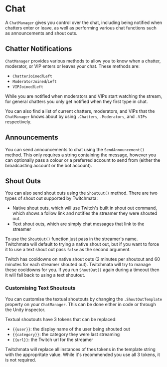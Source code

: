 ﻿# Chat

A `ChatManager` gives you control over the chat, including being notified when chatters enter or leave, as well as performing various chat functions such as announcements and shout outs.

## Chatter Notifications

`ChatManager` provides various methods to allow you to know when a chatter, moderator, or VIP enters or leaves your chat. These methods are:

- `ChatterJoined`/`Left`
- `ModeratorJoined`/`Left`
- `VIPJoined`/`Left`

While you are notified when moderators and VIPs start watching the stream, for general chatters you only get notified when they first type in chat.

You can also find a list of current chatters, moderators, and VIPs that the `ChatManager` knows about by using `.Chatters`, `.Moderators`, and `.VIPs` respectively.

## Announcements
You can send announcements to chat using the `SendAnnouncement()` method. This only requires a string containing the message, however you can optionally pass a colour or a preferred account to send from (either the broadcasting account or the bot account).

## Shout Outs
You can also send shout outs using the `ShoutOut()` method. There are two types of shout out supported by Twitchmata:

- Native shout outs, which will use Twitch's built in shout out command, which shows a follow link and notifies the streamer they were shouted out.
- Text shout outs, which are simply chat messages that link to the streamer

To use the `ShoutOut()` function just pass in the streamer's name. Twitchmata will default to trying a native shout out, but if you want to force it to use a text shout out pass `false` as the second argument.

Twitch has cooldowns on native shout outs (2 minutes per shoutout and 60 minutes for each streamer shouted out). Twitchmata will try to manage these cooldowns for you. If you run `ShoutOut()` again during a timeout then it will fall back to using a text shoutout.

### Customising Text Shoutouts

You can customise the textual shoutouts by changing the `.ShoutOutTemplate` property on your `ChatManager`. This can be done either in code or through the Unity inspector.

Textual shoutouts have 3 tokens that can be replaced:

- `{{user}}`: the display name of the user being shouted out
- `{{category}}`: the category they were last streaming
- `{{url}}`: the Twitch url for the streamer

Twitchmata will replace all instances of thes tokens in the template string with the appropritate value. While it's recommended you use all 3 tokens, it is not required.